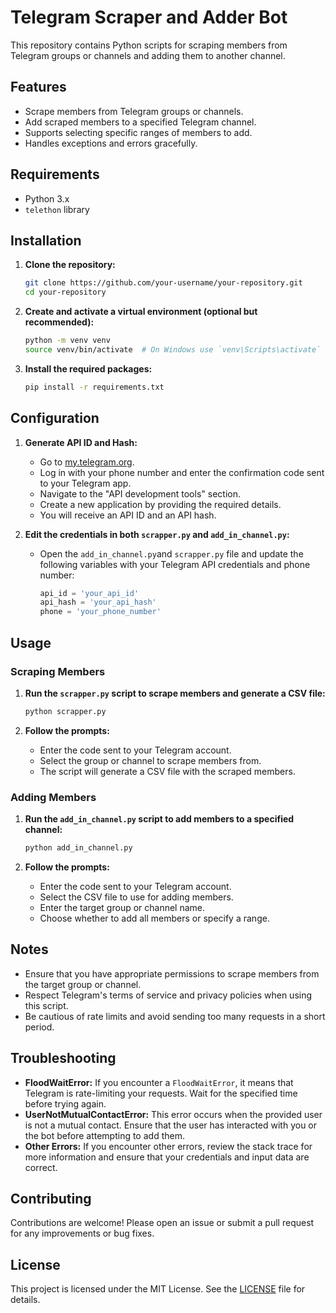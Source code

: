 # Telegram Scraper and Adder Bot

This repository contains Python scripts for scraping members from Telegram groups or channels and adding them to another channel.

## Features

- Scrape members from Telegram groups or channels.
- Add scraped members to a specified Telegram channel.
- Supports selecting specific ranges of members to add.
- Handles exceptions and errors gracefully.

## Requirements

- Python 3.x
- `telethon` library

## Installation

1. **Clone the repository:**
    ```bash
    git clone https://github.com/your-username/your-repository.git
    cd your-repository
    ```

2. **Create and activate a virtual environment (optional but recommended):**
    ```bash
    python -m venv venv
    source venv/bin/activate  # On Windows use `venv\Scripts\activate`
    ```

3. **Install the required packages:**
    ```bash
    pip install -r requirements.txt
    ```

## Configuration

1. **Generate API ID and Hash:**
   - Go to [my.telegram.org](https://my.telegram.org).
   - Log in with your phone number and enter the confirmation code sent to your Telegram app.
   - Navigate to the "API development tools" section.
   - Create a new application by providing the required details.
   - You will receive an API ID and an API hash.

2. **Edit the credentials in both `scrapper.py` and `add_in_channel.py`:**
    - Open the `add_in_channel.py`and `scrapper.py` file and update the following variables with your Telegram API credentials and phone number:
      ```python
      api_id = 'your_api_id'
      api_hash = 'your_api_hash'
      phone = 'your_phone_number'
      ```

## Usage

### Scraping Members

1. **Run the `scrapper.py` script to scrape members and generate a CSV file:**
    ```bash
    python scrapper.py
    ```

2. **Follow the prompts:**
    - Enter the code sent to your Telegram account.
    - Select the group or channel to scrape members from.
    - The script will generate a CSV file with the scraped members.

### Adding Members

1. **Run the `add_in_channel.py` script to add members to a specified channel:**
    ```bash
    python add_in_channel.py
    ```

2. **Follow the prompts:**
    - Enter the code sent to your Telegram account.
    - Select the CSV file to use for adding members.
    - Enter the target group or channel name.
    - Choose whether to add all members or specify a range.

## Notes

- Ensure that you have appropriate permissions to scrape members from the target group or channel.
- Respect Telegram's terms of service and privacy policies when using this script.
- Be cautious of rate limits and avoid sending too many requests in a short period.

## Troubleshooting

- **FloodWaitError:** If you encounter a `FloodWaitError`, it means that Telegram is rate-limiting your requests. Wait for the specified time before trying again.
- **UserNotMutualContactError:** This error occurs when the provided user is not a mutual contact. Ensure that the user has interacted with you or the bot before attempting to add them.
- **Other Errors:** If you encounter other errors, review the stack trace for more information and ensure that your credentials and input data are correct.

## Contributing

Contributions are welcome! Please open an issue or submit a pull request for any improvements or bug fixes.

## License

This project is licensed under the MIT License. See the [LICENSE](LICENSE) file for details.
